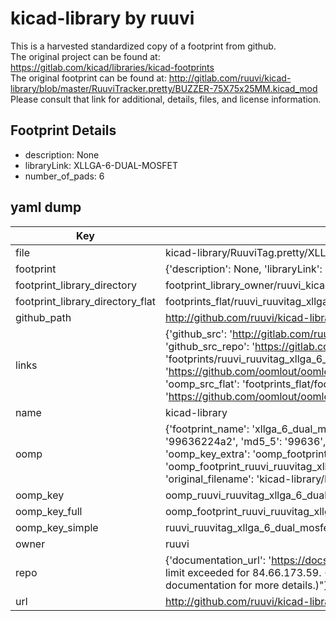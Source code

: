 # kicad-library by ruuvi  
This is a harvested standardized copy of a footprint from github.  
The original project can be found at:  
https://gitlab.com/kicad/libraries/kicad-footprints  
The original footprint can be found at:
http://gitlab.com/ruuvi/kicad-library/blob/master/RuuviTracker.pretty/BUZZER-75X75x25MM.kicad_mod
Please consult that link for additional, details, files, and license information.  
## Footprint Details
* description: None  
* libraryLink: XLLGA-6-DUAL-MOSFET  
* number_of_pads: 6  
## yaml dump  
| Key | Value |  
| --- | --- |  
| file | kicad-library/RuuviTag.pretty/XLLGA-6-DUAL-MOSFET.kicad_mod |  
| footprint | {'description': None, 'libraryLink': 'XLLGA-6-DUAL-MOSFET', 'number_of_pads': 6} |  
| footprint_library_directory | footprint_library_owner/ruuvi_kicad-library |  
| footprint_library_directory_flat | footprints_flat/ruuvi_ruuvitag_xllga_6_dual_mosfet/working |  
| github_path | http://github.com/ruuvi/kicad-library/blob/master/RuuviTag.pretty/XLLGA-6-DUAL-MOSFET.kicad_mod |  
| links | {'github_src': 'http://gitlab.com/ruuvi/kicad-library/blob/master/RuuviTracker.pretty/BUZZER-75X75x25MM.kicad_mod', 'github_src_repo': 'https://gitlab.com/kicad/libraries/kicad-footprints', 'oomp_bot': 'footprints/ruuvi_ruuvitag_xllga_6_dual_mosfet/working', 'oomp_bot_github': 'https://github.com/oomlout/oomlout_oomp_footprint_bot/tree/main/footprints/ruuvi_ruuvitag_xllga_6_dual_mosfet/working', 'oomp_src_flat': 'footprints_flat/footprints_flat/ruuvi_ruuvitag_xllga_6_dual_mosfet/working', 'oomp_src_flat_github': 'https://github.com/oomlout/oomlout_oomp_footprint_src/tree/main/footprints_flat/ruuvi_ruuvitag_xllga_6_dual_mosfet/working'} |  
| name | kicad-library |  
| oomp | {'footprint_name': 'xllga_6_dual_mosfet', 'library_name': 'ruuvitag', 'md5': '99636224a2c51d441c60f02f3e891c84', 'md5_10': '99636224a2', 'md5_5': '99636', 'md5_6': '996362', 'oomp_key': 'oomp_ruuvi_ruuvitag_xllga_6_dual_mosfet', 'oomp_key_extra': 'oomp_footprint_ruuvi_ruuvitag_xllga_6_dual_mosfet', 'oomp_key_full': 'oomp_footprint_ruuvi_ruuvitag_xllga_6_dual_mosfet_996362', 'oomp_key_simple': 'ruuvi_ruuvitag_xllga_6_dual_mosfet', 'original_filename': 'kicad-library/RuuviTag.pretty/XLLGA-6-DUAL-MOSFET.kicad_mod', 'owner_name': 'ruuvi'} |  
| oomp_key | oomp_ruuvi_ruuvitag_xllga_6_dual_mosfet |  
| oomp_key_full | oomp_footprint_ruuvi_ruuvitag_xllga_6_dual_mosfet |  
| oomp_key_simple | ruuvi_ruuvitag_xllga_6_dual_mosfet |  
| owner | ruuvi |  
| repo | {'documentation_url': 'https://docs.github.com/rest/overview/resources-in-the-rest-api#rate-limiting', 'message': "API rate limit exceeded for 84.66.173.59. (But here's the good news: Authenticated requests get a higher rate limit. Check out the documentation for more details.)"} |  
| url | http://github.com/ruuvi/kicad-library |  

